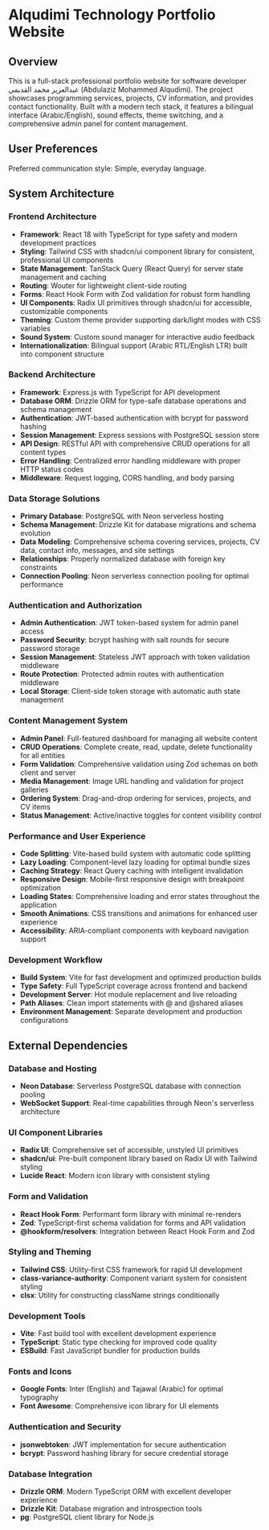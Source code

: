 # Alqudimi Technology Portfolio Website

## Overview

This is a full-stack professional portfolio website for software developer عبدالعزيز محمد القديمي (Abdulaziz Mohammed Alqudimi). The project showcases programming services, projects, CV information, and provides contact functionality. Built with a modern tech stack, it features a bilingual interface (Arabic/English), sound effects, theme switching, and a comprehensive admin panel for content management.

## User Preferences

Preferred communication style: Simple, everyday language.

## System Architecture

### Frontend Architecture
- **Framework**: React 18 with TypeScript for type safety and modern development practices
- **Styling**: Tailwind CSS with shadcn/ui component library for consistent, professional UI components
- **State Management**: TanStack Query (React Query) for server state management and caching
- **Routing**: Wouter for lightweight client-side routing
- **Forms**: React Hook Form with Zod validation for robust form handling
- **UI Components**: Radix UI primitives through shadcn/ui for accessible, customizable components
- **Theming**: Custom theme provider supporting dark/light modes with CSS variables
- **Sound System**: Custom sound manager for interactive audio feedback
- **Internationalization**: Bilingual support (Arabic RTL/English LTR) built into component structure

### Backend Architecture
- **Framework**: Express.js with TypeScript for API development
- **Database ORM**: Drizzle ORM for type-safe database operations and schema management
- **Authentication**: JWT-based authentication with bcrypt for password hashing
- **Session Management**: Express sessions with PostgreSQL session store
- **API Design**: RESTful API with comprehensive CRUD operations for all content types
- **Error Handling**: Centralized error handling middleware with proper HTTP status codes
- **Middleware**: Request logging, CORS handling, and body parsing

### Data Storage Solutions
- **Primary Database**: PostgreSQL with Neon serverless hosting
- **Schema Management**: Drizzle Kit for database migrations and schema evolution
- **Data Modeling**: Comprehensive schema covering services, projects, CV data, contact info, messages, and site settings
- **Relationships**: Properly normalized database with foreign key constraints
- **Connection Pooling**: Neon serverless connection pooling for optimal performance

### Authentication and Authorization
- **Admin Authentication**: JWT token-based system for admin panel access
- **Password Security**: bcrypt hashing with salt rounds for secure password storage
- **Session Management**: Stateless JWT approach with token validation middleware
- **Route Protection**: Protected admin routes with authentication middleware
- **Local Storage**: Client-side token storage with automatic auth state management

### Content Management System
- **Admin Panel**: Full-featured dashboard for managing all website content
- **CRUD Operations**: Complete create, read, update, delete functionality for all entities
- **Form Validation**: Comprehensive validation using Zod schemas on both client and server
- **Media Management**: Image URL handling and validation for project galleries
- **Ordering System**: Drag-and-drop ordering for services, projects, and CV items
- **Status Management**: Active/inactive toggles for content visibility control

### Performance and User Experience
- **Code Splitting**: Vite-based build system with automatic code splitting
- **Lazy Loading**: Component-level lazy loading for optimal bundle sizes
- **Caching Strategy**: React Query caching with intelligent invalidation
- **Responsive Design**: Mobile-first responsive design with breakpoint optimization
- **Loading States**: Comprehensive loading and error states throughout the application
- **Smooth Animations**: CSS transitions and animations for enhanced user experience
- **Accessibility**: ARIA-compliant components with keyboard navigation support

### Development Workflow
- **Build System**: Vite for fast development and optimized production builds
- **Type Safety**: Full TypeScript coverage across frontend and backend
- **Development Server**: Hot module replacement and live reloading
- **Path Aliases**: Clean import statements with @ and @shared aliases
- **Environment Management**: Separate development and production configurations

## External Dependencies

### Database and Hosting
- **Neon Database**: Serverless PostgreSQL database with connection pooling
- **WebSocket Support**: Real-time capabilities through Neon's serverless architecture

### UI Component Libraries
- **Radix UI**: Comprehensive set of accessible, unstyled UI primitives
- **shadcn/ui**: Pre-built component library based on Radix UI with Tailwind styling
- **Lucide React**: Modern icon library with consistent styling

### Form and Validation
- **React Hook Form**: Performant form library with minimal re-renders
- **Zod**: TypeScript-first schema validation for forms and API validation
- **@hookform/resolvers**: Integration between React Hook Form and Zod

### Styling and Theming
- **Tailwind CSS**: Utility-first CSS framework for rapid UI development
- **class-variance-authority**: Component variant system for consistent styling
- **clsx**: Utility for constructing className strings conditionally

### Development Tools
- **Vite**: Fast build tool with excellent development experience
- **TypeScript**: Static type checking for improved code quality
- **ESBuild**: Fast JavaScript bundler for production builds

### Fonts and Icons
- **Google Fonts**: Inter (English) and Tajawal (Arabic) for optimal typography
- **Font Awesome**: Comprehensive icon library for UI elements

### Authentication and Security
- **jsonwebtoken**: JWT implementation for secure authentication
- **bcrypt**: Password hashing library for secure credential storage

### Database Integration
- **Drizzle ORM**: Modern TypeScript ORM with excellent developer experience
- **Drizzle Kit**: Database migration and introspection tools
- **pg**: PostgreSQL client library for Node.js